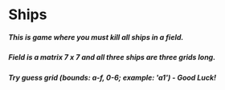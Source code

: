 # Ships
##### This is game where you must kill all ships in a field.
##### Field is a matrix 7 x 7 and all three ships are three grids long.
##### Try guess grid (bounds: a-f, 0-6; example: 'a1') - Good Luck!
